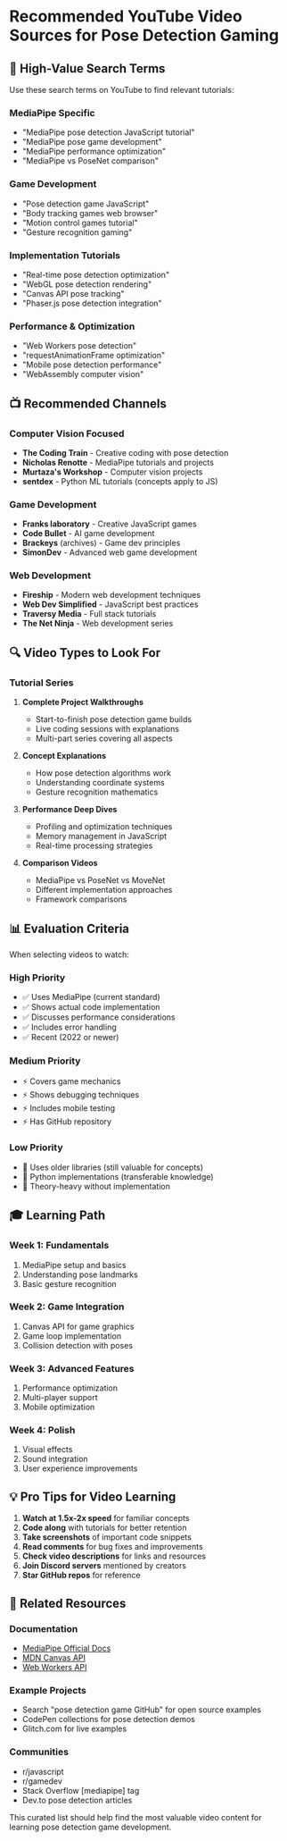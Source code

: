 # Recommended YouTube Video Sources for Pose Detection Gaming

## 🎯 High-Value Search Terms

Use these search terms on YouTube to find relevant tutorials:

### MediaPipe Specific
- "MediaPipe pose detection JavaScript tutorial"
- "MediaPipe pose game development"
- "MediaPipe performance optimization"
- "MediaPipe vs PoseNet comparison"

### Game Development
- "Pose detection game JavaScript"
- "Body tracking games web browser"
- "Motion control games tutorial"
- "Gesture recognition gaming"

### Implementation Tutorials
- "Real-time pose detection optimization"
- "WebGL pose detection rendering"
- "Canvas API pose tracking"
- "Phaser.js pose detection integration"

### Performance & Optimization
- "Web Workers pose detection"
- "requestAnimationFrame optimization"
- "Mobile pose detection performance"
- "WebAssembly computer vision"

## 📺 Recommended Channels

### Computer Vision Focused
- **The Coding Train** - Creative coding with pose detection
- **Nicholas Renotte** - MediaPipe tutorials and projects
- **Murtaza's Workshop** - Computer vision projects
- **sentdex** - Python ML tutorials (concepts apply to JS)

### Game Development
- **Franks laboratory** - Creative JavaScript games
- **Code Bullet** - AI game development
- **Brackeys** (archives) - Game dev principles
- **SimonDev** - Advanced web game development

### Web Development
- **Fireship** - Modern web development techniques
- **Web Dev Simplified** - JavaScript best practices
- **Traversy Media** - Full stack tutorials
- **The Net Ninja** - Web development series

## 🔍 Video Types to Look For

### Tutorial Series
1. **Complete Project Walkthroughs**
   - Start-to-finish pose detection game builds
   - Live coding sessions with explanations
   - Multi-part series covering all aspects

2. **Concept Explanations**
   - How pose detection algorithms work
   - Understanding coordinate systems
   - Gesture recognition mathematics

3. **Performance Deep Dives**
   - Profiling and optimization techniques
   - Memory management in JavaScript
   - Real-time processing strategies

4. **Comparison Videos**
   - MediaPipe vs PoseNet vs MoveNet
   - Different implementation approaches
   - Framework comparisons

## 📊 Evaluation Criteria

When selecting videos to watch:

### High Priority
- ✅ Uses MediaPipe (current standard)
- ✅ Shows actual code implementation
- ✅ Discusses performance considerations
- ✅ Includes error handling
- ✅ Recent (2022 or newer)

### Medium Priority
- ⚡ Covers game mechanics
- ⚡ Shows debugging techniques
- ⚡ Includes mobile testing
- ⚡ Has GitHub repository

### Low Priority
- 📌 Uses older libraries (still valuable for concepts)
- 📌 Python implementations (transferable knowledge)
- 📌 Theory-heavy without implementation

## 🎓 Learning Path

### Week 1: Fundamentals
1. MediaPipe setup and basics
2. Understanding pose landmarks
3. Basic gesture recognition

### Week 2: Game Integration
1. Canvas API for game graphics
2. Game loop implementation
3. Collision detection with poses

### Week 3: Advanced Features
1. Performance optimization
2. Multi-player support
3. Mobile optimization

### Week 4: Polish
1. Visual effects
2. Sound integration
3. User experience improvements

## 💡 Pro Tips for Video Learning

1. **Watch at 1.5x-2x speed** for familiar concepts
2. **Code along** with tutorials for better retention
3. **Take screenshots** of important code snippets
4. **Read comments** for bug fixes and improvements
5. **Check video descriptions** for links and resources
6. **Join Discord servers** mentioned by creators
7. **Star GitHub repos** for reference

## 🔗 Related Resources

### Documentation
- [MediaPipe Official Docs](https://google.github.io/mediapipe/)
- [MDN Canvas API](https://developer.mozilla.org/en-US/docs/Web/API/Canvas_API)
- [Web Workers API](https://developer.mozilla.org/en-US/docs/Web/API/Web_Workers_API)

### Example Projects
- Search "pose detection game GitHub" for open source examples
- CodePen collections for pose detection demos
- Glitch.com for live examples

### Communities
- r/javascript
- r/gamedev
- Stack Overflow [mediapipe] tag
- Dev.to pose detection articles

This curated list should help find the most valuable video content for learning pose detection game development.